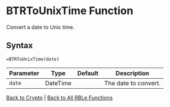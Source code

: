# BTRToUnixTime Function

Convert a date to Unix time.

## Syntax

```excel
=BTRToUnixTime(date)
```

Parameter | Type | Default | Description
---|---|---|---
`date` | DateTime |  | The date to convert.

[Back to Crypto](Readme.md) | [Back to All RBLe Functions](/RBLe/Readme.md#function-documentation)